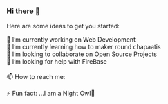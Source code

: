 ### Hi there 👋



Here are some ideas to get you started:

 🔭 I’m currently working on Web Development
 <br>
 🌱 I’m currently learning  how to maker round chapaatis
 <br>
 👯 I’m looking to collaborate on Open Source Projects
 <br>
 🤔 I’m looking for help with FireBase
 <br>
 <br>
 📫 How to reach me: 
 <br>

 ⚡ Fun fact: ...I am a Night Owl🦉


